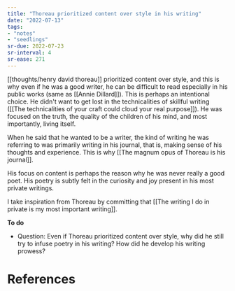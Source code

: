 ```yaml
---
title: "Thoreau prioritized content over style in his writing"
date: "2022-07-13"
tags:
- "notes"
- "seedlings"
sr-due: 2022-07-23
sr-interval: 4
sr-ease: 271
---
```


[[thoughts/henry david thoreau]] prioritized content over style, and this is why even if he was a good writer, he can be difficult to read especially in his public works (same as [[Annie Dillard]]). This is perhaps an intentional choice. He didn't want to get lost in the technicalities of skillful writing ([[The technicalities of your craft could cloud your real purpose]]). He was focused on the truth, the quality of the children of his mind, and most importantly, living itself.

When he said that he wanted to be a writer, the kind of writing he was referring to was primarily writing in his journal, that is, making sense of his thoughts and experience. This is why [[The magnum opus of Thoreau is his journal]].

His focus on content is perhaps the reason why he was never really a good poet. His poetry is subtly felt in the curiosity and joy present in his most private writings.

I take inspiration from Thoreau by committing that [[The writing I do in private is my most important writing]].

**To do**
- Question: Even if Thoreau prioritized content over style, why did he still try to infuse poetry in his writing? How did he develop his writing prowess?

# References

